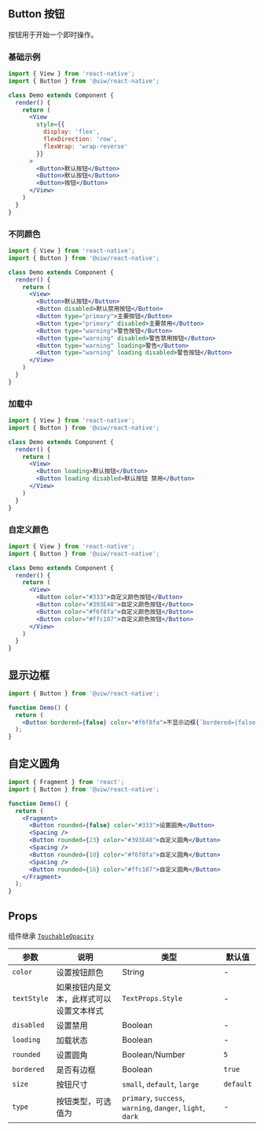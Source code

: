 Button 按钮
---

按钮用于开始一个即时操作。

### 基础示例

<!--DemoStart--> 
```jsx
import { View } from 'react-native';
import { Button } from '@uiw/react-native';

class Demo extends Component {
  render() {
    return (
      <View
        style={{
          display: 'flex',
          flexDirection: 'row',
          flexWrap: 'wrap-reverse'
        }}
      >
        <Button>默认按钮</Button>
        <Button>默认按钮</Button>
        <Button>按钮</Button>
      </View>
    )
  }
}
```
<!--End-->

### 不同颜色

<!--DemoStart--> 
```jsx
import { View } from 'react-native';
import { Button } from '@uiw/react-native';

class Demo extends Component {
  render() {
    return (
      <View>
        <Button>默认按钮</Button>
        <Button disabled>默认禁用按钮</Button>
        <Button type="primary">主要按钮</Button>
        <Button type="primary" disabled>主要禁用</Button>
        <Button type="warning">警告按钮</Button>
        <Button type="warning" disabled>警告禁用按钮</Button>
        <Button type="warning" loading>警告</Button>
        <Button type="warning" loading disabled>警告按钮</Button>
      </View>
    )
  }
}
```
<!--End-->

### 加载中

<!--DemoStart--> 
```jsx
import { View } from 'react-native';
import { Button } from '@uiw/react-native';

class Demo extends Component {
  render() {
    return (
      <View>
        <Button loading>默认按钮</Button>
        <Button loading disabled>默认按钮 禁用</Button>
      </View>
    )
  }
}
```
<!--End-->


### 自定义颜色

<!--DemoStart--> 
```jsx
import { View } from 'react-native';
import { Button } from '@uiw/react-native';

class Demo extends Component {
  render() {
    return (
      <View>
        <Button color="#333">自定义颜色按钮</Button>
        <Button color="#393E48">自定义颜色按钮</Button>
        <Button color="#f6f8fa">自定义颜色按钮</Button>
        <Button color="#ffc107">自定义颜色按钮</Button>
      </View>
    )
  }
}
```
<!--End-->


## 显示边框

```jsx
import { Button } from '@uiw/react-native';

function Demo() {
  return (
    <Button bordered={false} color="#f6f8fa">不显示边框{`bordered={false}`}</Button>
  );
}
```

## 自定义圆角

```jsx
import { Fragment } from 'react';
import { Button } from '@uiw/react-native';

function Demo() {
  return (
    <Fragment>
      <Button rounded={false} color="#333">设置圆角</Button>
      <Spacing />
      <Button rounded={23} color="#393E48">自定义圆角</Button>
      <Spacing />
      <Button rounded={10} color="#f6f8fa">自定义圆角</Button>
      <Spacing />
      <Button rounded={16} color="#ffc107">自定义圆角</Button>
    </Fragment>
  );
}
```

## Props

组件继承 [`TouchableOpacity`](https://facebook.github.io/react-native/docs/touchableopacity#docsNav)

| 参数 | 说明 | 类型 | 默认值 |
|------|------|-----|------|
| `color` | 设置按钮颜色 | String | - |
| `textStyle` | 如果按钮内是文本，此样式可以设置文本样式 | `TextProps.Style` | - |
| `disabled` | 设置禁用 | Boolean | - |
| `loading` | 加载状态 | Boolean | - |
| `rounded` | 设置圆角 | Boolean/Number | `5` |
| `bordered` | 是否有边框 | Boolean | `true` |
| `size` | 按钮尺寸 | `small`, `default`, `large` | `default` |
| `type` | 按钮类型，可选值为 | `primary`, `success`, `warning`, `danger`, `light`, `dark` | - |

